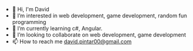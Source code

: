 - 👋 Hi, I'm David
- 👀 I’m interested in web development, game development, random fun programming
- 🌱 I’m currently learning c#, Angular.
- 💞️ I’m looking to collaborate on web development, game development
- 📫 How to reach me david.pintar00@gmail.com

<!---
Sh1ro0o/Sh1ro0o is a ✨ special ✨ repository because its `README.md` (this file) appears on your GitHub profile.
You can click the Preview link to take a look at your changes.
--->
